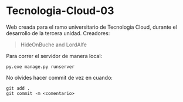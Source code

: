 # Tecnologia-Cloud-03

Web creada para el ramo universitario de Tecnologia Cloud, durante el desarrollo de la tercera unidad.
Creadores:
> HideOnBuche
and
> LordAlfe

Para correr el servidor de manera local:
```
py.exe manage.py runserver
```
No olvides hacer commit de vez en cuando:

```
git add .
git commit -m <comentario>
```
